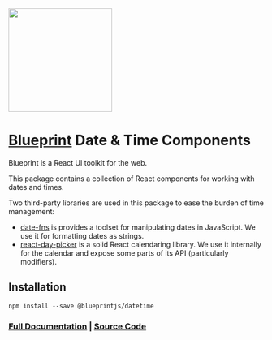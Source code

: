 <img height="204" src="https://cloud.githubusercontent.com/assets/464822/20228152/d3f36dc2-a804-11e6-80ff-51ada2d13ea7.png">

# [Blueprint](http://blueprintjs.com/) Date & Time Components

Blueprint is a React UI toolkit for the web.

This package contains a collection of React components for working with dates and times.

Two third-party libraries are used in this package to ease the burden of time management:

- [date-fns](https://date-fns.org) is provides a toolset for manipulating dates in JavaScript.
  We use it for formatting dates as strings.
- [react-day-picker](http://react-day-picker.js.org/) is a solid React calendaring library.
  We use it internally for the calendar and expose some parts of its API (particularly modifiers).

## Installation

```
npm install --save @blueprintjs/datetime
```

### [Full Documentation](http://blueprintjs.com/docs) | [Source Code](https://github.com/palantir/blueprint)
